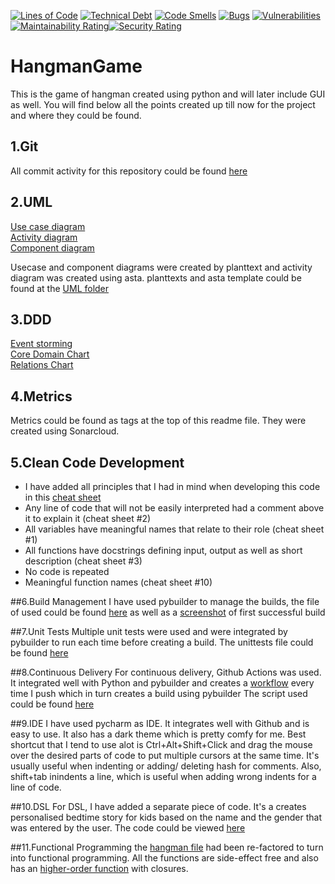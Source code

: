 [![Lines of Code](https://sonarcloud.io/api/project_badges/measure?project=nouryousry_HangmanGame&metric=ncloc)](https://sonarcloud.io/summary/new_code?id=nouryousry_HangmanGame) [![Technical Debt](https://sonarcloud.io/api/project_badges/measure?project=nouryousry_HangmanGame&metric=sqale_index)](https://sonarcloud.io/summary/new_code?id=nouryousry_HangmanGame) [![Code Smells](https://sonarcloud.io/api/project_badges/measure?project=nouryousry_HangmanGame&metric=code_smells)](https://sonarcloud.io/summary/new_code?id=nouryousry_HangmanGame) [![Bugs](https://sonarcloud.io/api/project_badges/measure?project=nouryousry_HangmanGame&metric=bugs)](https://sonarcloud.io/summary/new_code?id=nouryousry_HangmanGame) [![Vulnerabilities](https://sonarcloud.io/api/project_badges/measure?project=nouryousry_HangmanGame&metric=vulnerabilities)](https://sonarcloud.io/summary/new_code?id=nouryousry_HangmanGame) [![Maintainability Rating](https://sonarcloud.io/api/project_badges/measure?project=nouryousry_HangmanGame&metric=sqale_rating)](https://sonarcloud.io/summary/new_code?id=nouryousry_HangmanGame)[![Security Rating](https://sonarcloud.io/api/project_badges/measure?project=nouryousry_HangmanGame&metric=security_rating)](https://sonarcloud.io/summary/new_code?id=nouryousry_HangmanGame)
# HangmanGame
This is the game of hangman created using python and will later include GUI as well. You will find below all the points created up till now for the project and where they could be found.

## 1.Git
All commit activity for this repository could be found [here](https://github.com/nouryousry/HangmanGame/graphs/commit-activity)

## 2.UML
[Use case diagram](https://github.com/nouryousry/HangmanGame/blob/main/UML/use_case_diagram.png)  
[Activity diagram](https://github.com/nouryousry/HangmanGame/blob/main/UML/Activity%20Diagram.png)  
[Component diagram](https://github.com/nouryousry/HangmanGame/blob/main/UML/componend%20diagram.png)  

Usecase and component diagrams were created by planttext and activity diagram was created using asta. planttexts and asta template could be found at the [UML folder](https://github.com/nouryousry/HangmanGame/tree/main/UML)

## 3.DDD
[Event storming](https://github.com/nouryousry/HangmanGame/blob/main/DDD/Brainstorming.png)  
[Core Domain Chart](https://github.com/nouryousry/HangmanGame/blob/main/DDD/Core_domain_chart.png)  
[Relations Chart](https://github.com/nouryousry/HangmanGame/tree/main/DDD)  

## 4.Metrics  
Metrics could be found as tags at the top of this readme file. They were created using Sonarcloud.

## 5.Clean Code Development
- I have added all principles that I had in mind when developing this code in this [cheat sheet](https://github.com/nouryousry/HangmanGame/blob/main/Cheat%20Sheet.pdf)
- Any line of code that will not be easily interpreted had a comment above it to explain it (cheat sheet #2)
- All variables have meaningful names that relate to their role (cheat sheet #1)
- All functions have docstrings defining input, output as well as short description (cheat sheet #3)
- No code is repeated
- Meaningful function names (cheat sheet #10)

##6.Build Management
I have used pybuilder to manage the builds, the file of used could be found [here](https://github.com/nouryousry/HangmanGame/blob/main/build.py) as well as a [screenshot](https://github.com/nouryousry/HangmanGame/blob/main/successful_build.png) of first successful build

##7.Unit Tests
Multiple unit tests were used and were integrated by pybuilder to run each time before creating a build. The unittests file could be found [here](https://github.com/nouryousry/HangmanGame/blob/main/src/unittest/python/hangman_unittests.py)

##8.Continuous Delivery
For continuous delivery, Github Actions was used. It integrated well with Python and pybuilder and creates a [workflow](https://github.com/nouryousry/HangmanGame/actions) every time I push which in turn creates a build using pybuilder
The script used could be found [here](https://github.com/nouryousry/HangmanGame/blob/main/.github/workflows/python-app.yml)

##9.IDE
I have used pycharm as IDE. It integrates well with Github and is easy to use. It also has a dark theme which is pretty comfy for me.
Best shortcut that I tend to use alot is Ctrl+Alt+Shift+Click and drag the mouse over the desired parts of code to put multiple cursors at the same time.
It's usually useful when indenting or adding/ deleting hash for comments. Also, shift+tab inindents a line, which is useful when adding wrong indents for a line of code.

##10.DSL
For DSL, I have added a separate piece of code. It's a creates personalised bedtime story for kids based on the name and the gender that was entered by the user. 
The code could be viewed [here](https://github.com/nouryousry/HangmanGame/blob/main/DSL/main.py)

##11.Functional Programming
the [hangman file](https://github.com/nouryousry/HangmanGame/blob/main/src/main/python/hangman.py) had been re-factored to turn into functional programming. All the functions are side-effect free and also has an [higher-order function](https://github.com/nouryousry/HangmanGame/blob/main/src/main/python/hangman.py#L96) with closures.

